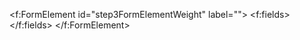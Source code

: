 <!-- Row 2 -->
<f:FormElement id="step3FormElementWeight" label="">
  <f:fields>
    <HBox id="step3HBoxWeight" width="100%" justifyContent="Center" class="bigWeightContainer">
      <FormattedText
        id="step3TextWeight"
        htmlText="{= ${local>/grossWeight} + '&lt;br/&gt;' + ${local>/teraWeight} }"
        class="bigWeightNumber"/>
    </HBox>
  </f:fields>
</f:FormElement>
